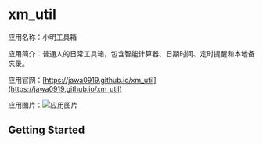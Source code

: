 # xm_util

应用名称：小明工具箱

应用简介：普通人的日常工具箱，包含智能计算器、日期时间、定时提醒和本地备忘录。

应用官网：[https://jawa0919.github.io/xm_util](https://jawa0919.github.io/xm_util)

应用图片：![应用图片]( https://jawa0919.github.io/xm_util/xm_utility_logo.svg)

## Getting Started
